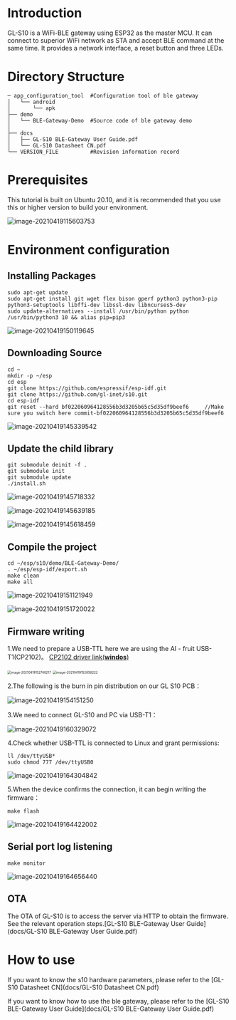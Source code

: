 # Introduction

GL-S10 is a WiFi-BLE gateway using ESP32 as the master MCU. It can connect to superior WiFi network as STA and accept BLE command at the same time. It provides a network interface, a reset button and three LEDs.

# Directory Structure
```
─ app_configuration_tool  #Configuration tool of ble gateway
│   └── android
│       └── apk
├── demo
│   └── BLE-Gateway-Demo  #Source code of ble gateway demo
│
├── docs
│   ├── GL-S10 BLE-Gateway User Guide.pdf
│   └── GL-S10 Datasheet CN.pdf
└── VERSION_FILE          #Revision information record
```
# Prerequisites

This tutorial is built on Ubuntu 20.10, and it is recommended that you use this or higher version to build your environment.

![image-20210419115603753](docs/001.png)

# Environment configuration

## Installing Packages

```
sudo apt-get update
sudo apt-get install git wget flex bison gperf python3 python3-pip python3-setuptools libffi-dev libssl-dev libncurses5-dev
sudo update-alternatives --install /usr/bin/python python /usr/bin/python3 10 && alias pip=pip3
```

![image-20210419150119645](docs/002.png)

## Downloading Source

```
cd ~
mkdir -p ~/esp
cd esp
git clone https://github.com/espressif/esp-idf.git
git clone https://github.com/gl-inet/s10.git
cd esp-idf
git reset --hard bf022060964128556b3d3205b65c5d35df9beef6     //Make sure you switch here commit-bf022060964128556b3d3205b65c5d35df9beef6
```

![image-20210419145339542](docs/003.png)

## Update the child library

```
git submodule deinit -f .
git submodule init
git submodule update
./install.sh
```

![image-20210419145718332](docs/004.png)

![image-20210419145639185](docs/005.png)

![image-20210419145618459](docs/006.png)

## Compile the project

```
cd ~/esp/s10/demo/BLE-Gateway-Demo/
. ~/esp/esp-idf/export.sh
make clean
make all
```

![image-20210419151121949](docs/007.png)

![image-20210419151720022](docs/008.png)

## Firmware writing

1.We need to prepare a USB-TTL here we are using the AI - fruit USB-T1(CP2102)。 [CP2102 driver link(**windos**)](https://docs.ai-thinker.com/_media/tools/serial_driver_windos.7z)

<img src="docs/009.png" alt="image-20210419152748217" style="zoom:50%;" />

<img src="docs/010.png" alt="image-20210419152858222" style="zoom:51%;" />

2.The following is the burn in pin distribution on our GL S10 PCB：

<img src="docs/011.png" alt="image-20210419154151250"  />

3.We need to connect GL-S10 and PC via USB-T1：

![image-20210419160329072](docs/012.png)

4.Check whether USB-TTL is connected to Linux and grant permissions:

```
ll /dev/ttyUSB*
sudo chmod 777 /dev/ttyUSB0
```

![image-20210419164304842](docs/013.png)

5.When the device confirms the connection, it can begin writing the firmware：

```
make flash
```

![image-20210419164422002](docs/014.png)



## Serial port log listening

```
make monitor
```

![image-20210419164656440](docs/015.png)

## OTA

The OTA of GL-S10 is to access the server via HTTP to obtain the firmware. See the relevant operation steps.[GL-S10 BLE-Gateway User Guide](docs/GL-S10 BLE-Gateway User Guide.pdf)



# How to use
If you want to know the s10 hardware parameters, please refer to the [GL-S10 Datasheet CN](docs/GL-S10 Datasheet CN.pdf)

If you want to know how to use the ble gateway, please refer to the [GL-S10 BLE-Gateway User Guide](docs/GL-S10 BLE-Gateway User Guide.pdf)
